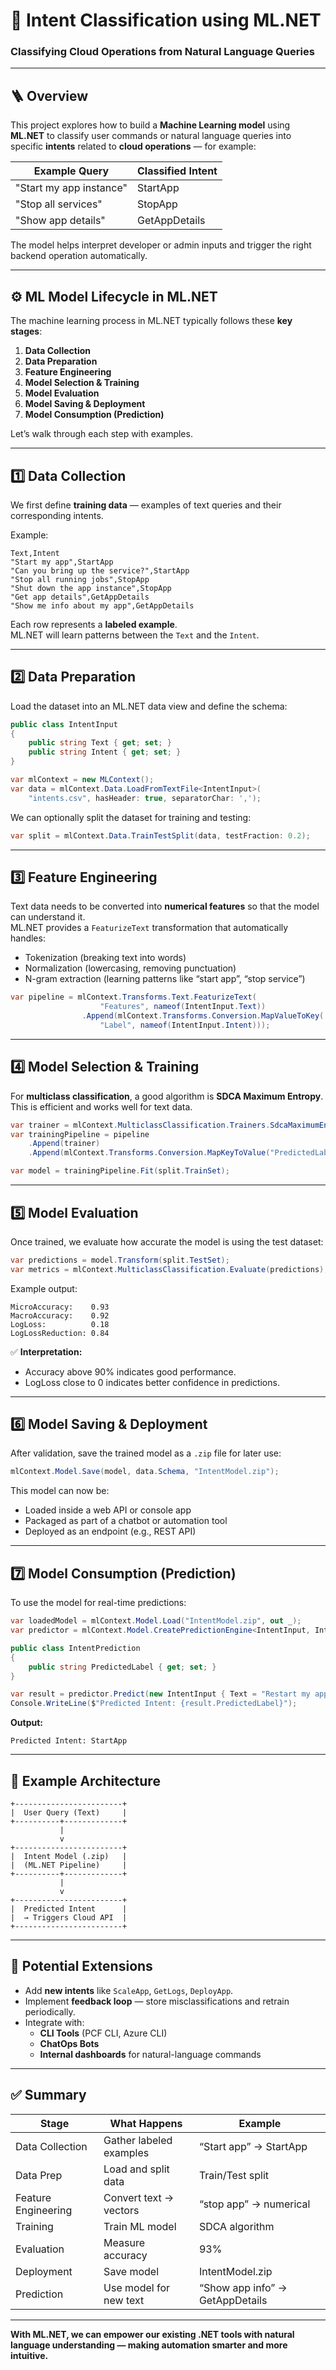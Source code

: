 # 🧠 Intent Classification using ML.NET  
### Classifying Cloud Operations from Natural Language Queries

---

## 🪜 Overview

This project explores how to build a **Machine Learning model** using **ML.NET** to classify user commands or natural language queries into specific **intents** related to **cloud operations** — for example:

| Example Query | Classified Intent |
|----------------|------------------|
| "Start my app instance" | StartApp |
| "Stop all services" | StopApp |
| "Show app details" | GetAppDetails |

The model helps interpret developer or admin inputs and trigger the right backend operation automatically.

---

## ⚙️ ML Model Lifecycle in ML.NET

The machine learning process in ML.NET typically follows these **key stages**:

1. **Data Collection**
2. **Data Preparation**
3. **Feature Engineering**
4. **Model Selection & Training**
5. **Model Evaluation**
6. **Model Saving & Deployment**
7. **Model Consumption (Prediction)**

Let’s walk through each step with examples.

---

## 1️⃣ Data Collection

We first define **training data** — examples of text queries and their corresponding intents.

Example:  
```csv
Text,Intent
"Start my app",StartApp
"Can you bring up the service?",StartApp
"Stop all running jobs",StopApp
"Shut down the app instance",StopApp
"Get app details",GetAppDetails
"Show me info about my app",GetAppDetails
```

Each row represents a **labeled example**.  
ML.NET will learn patterns between the `Text` and the `Intent`.

---

## 2️⃣ Data Preparation

Load the dataset into an ML.NET data view and define the schema:

```csharp
public class IntentInput
{
    public string Text { get; set; }
    public string Intent { get; set; }
}

var mlContext = new MLContext();
var data = mlContext.Data.LoadFromTextFile<IntentInput>(
    "intents.csv", hasHeader: true, separatorChar: ',');
```

We can optionally split the dataset for training and testing:

```csharp
var split = mlContext.Data.TrainTestSplit(data, testFraction: 0.2);
```

---

## 3️⃣ Feature Engineering

Text data needs to be converted into **numerical features** so that the model can understand it.  
ML.NET provides a `FeaturizeText` transformation that automatically handles:

- Tokenization (breaking text into words)
- Normalization (lowercasing, removing punctuation)
- N-gram extraction (learning patterns like “start app”, “stop service”)

```csharp
var pipeline = mlContext.Transforms.Text.FeaturizeText(
                    "Features", nameof(IntentInput.Text))
                .Append(mlContext.Transforms.Conversion.MapValueToKey(
                    "Label", nameof(IntentInput.Intent)));
```

---

## 4️⃣ Model Selection & Training

For **multiclass classification**, a good algorithm is **SDCA Maximum Entropy**.  
This is efficient and works well for text data.

```csharp
var trainer = mlContext.MulticlassClassification.Trainers.SdcaMaximumEntropy();
var trainingPipeline = pipeline
    .Append(trainer)
    .Append(mlContext.Transforms.Conversion.MapKeyToValue("PredictedLabel"));

var model = trainingPipeline.Fit(split.TrainSet);
```

---

## 5️⃣ Model Evaluation

Once trained, we evaluate how accurate the model is using the test dataset:

```csharp
var predictions = model.Transform(split.TestSet);
var metrics = mlContext.MulticlassClassification.Evaluate(predictions);
```

Example output:

```
MicroAccuracy:    0.93
MacroAccuracy:    0.92
LogLoss:          0.18
LogLossReduction: 0.84
```

✅ **Interpretation:**
- Accuracy above 90% indicates good performance.
- LogLoss close to 0 indicates better confidence in predictions.

---

## 6️⃣ Model Saving & Deployment

After validation, save the trained model as a `.zip` file for later use:

```csharp
mlContext.Model.Save(model, data.Schema, "IntentModel.zip");
```

This model can now be:
- Loaded inside a web API or console app
- Packaged as part of a chatbot or automation tool
- Deployed as an endpoint (e.g., REST API)

---

## 7️⃣ Model Consumption (Prediction)

To use the model for real-time predictions:

```csharp
var loadedModel = mlContext.Model.Load("IntentModel.zip", out _);
var predictor = mlContext.Model.CreatePredictionEngine<IntentInput, IntentPrediction>(loadedModel);

public class IntentPrediction
{
    public string PredictedLabel { get; set; }
}

var result = predictor.Predict(new IntentInput { Text = "Restart my app" });
Console.WriteLine($"Predicted Intent: {result.PredictedLabel}");
```

**Output:**
```
Predicted Intent: StartApp
```

---

## 🧩 Example Architecture

```text
+------------------------+
|  User Query (Text)     |
+----------+-------------+
           |
           v
+------------------------+
|  Intent Model (.zip)   |
|  (ML.NET Pipeline)     |
+----------+-------------+
           |
           v
+------------------------+
|  Predicted Intent      |
|  → Triggers Cloud API  |
+------------------------+
```

---

## 🚀 Potential Extensions

- Add **new intents** like `ScaleApp`, `GetLogs`, `DeployApp`.
- Implement **feedback loop** — store misclassifications and retrain periodically.
- Integrate with:
  - **CLI Tools** (PCF CLI, Azure CLI)
  - **ChatOps Bots**
  - **Internal dashboards** for natural-language commands

---

## ✅ Summary

| Stage | What Happens | Example |
|--------|---------------|----------|
| Data Collection | Gather labeled examples | “Start app” → StartApp |
| Data Prep | Load and split data | Train/Test split |
| Feature Engineering | Convert text → vectors | “stop app” → numerical |
| Training | Train ML model | SDCA algorithm |
| Evaluation | Measure accuracy | 93% |
| Deployment | Save model | IntentModel.zip |
| Prediction | Use model for new text | “Show app info” → GetAppDetails |

---

**With ML.NET, we can empower our existing .NET tools with natural language understanding — making automation smarter and more intuitive.**
